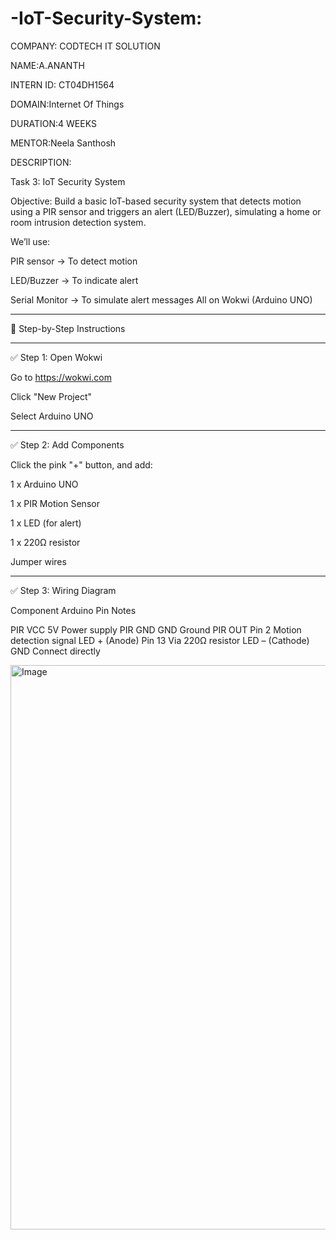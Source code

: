 # -IoT-Security-System:

COMPANY: CODTECH IT SOLUTION

NAME:A.ANANTH

INTERN ID: CT04DH1564

DOMAIN:Internet Of Things

DURATION:4 WEEKS

MENTOR:Neela Santhosh

DESCRIPTION:

Task 3: IoT Security System

Objective: Build a basic IoT-based security system that detects motion using a PIR sensor and triggers an alert (LED/Buzzer), simulating a home or room intrusion detection system.

We’ll use:

PIR sensor → To detect motion

LED/Buzzer → To indicate alert

Serial Monitor → To simulate alert messages
All on Wokwi (Arduino UNO)



---

🔧 Step-by-Step Instructions


---

✅ Step 1: Open Wokwi

Go to https://wokwi.com

Click "New Project"

Select Arduino UNO



---

✅ Step 2: Add Components

Click the pink "+" button, and add:

1 x Arduino UNO

1 x PIR Motion Sensor

1 x LED (for alert)

1 x 220Ω resistor

Jumper wires



---

✅ Step 3: Wiring Diagram

Component	Arduino Pin	Notes

PIR VCC	5V	Power supply
PIR GND	GND	Ground
PIR OUT	Pin 2	Motion detection signal
LED + (Anode)	Pin 13	Via 220Ω resistor
LED – (Cathode)	GND	Connect directly

<img width="1919" height="903" alt="Image" src="https://github.com/user-attachments/assets/279669d0-64ed-425f-be07-7be3d3ccc3ad" />


